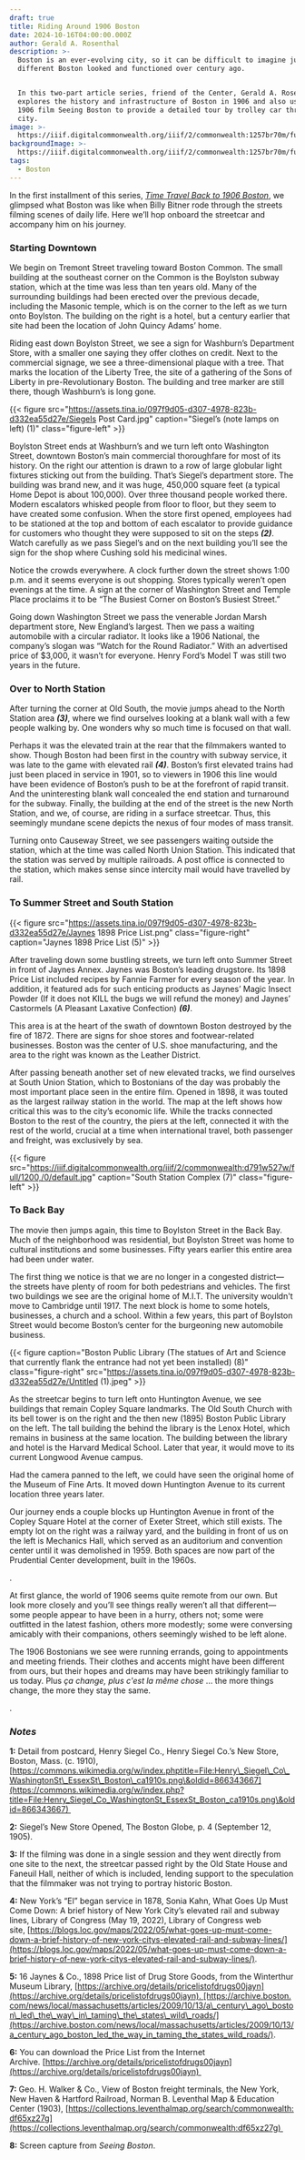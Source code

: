 ```yaml
---
draft: true
title: Riding Around 1906 Boston
date: 2024-10-16T04:00:00.000Z
author: Gerald A. Rosenthal
description: >-
  Boston is an ever-evolving city, so it can be difficult to imagine just how
  different Boston looked and functioned over century ago. 


  In this two-part article series, friend of the Center, Gerald A. Rosenthal,
  explores the history and infrastructure of Boston in 1906 and also uses the
  1906 film Seeing Boston to provide a detailed tour by trolley car through the
  city. 
image: >-
  https://iiif.digitalcommonwealth.org/iiif/2/commonwealth:1257br70m/full/1600,/0/default.jpg
backgroundImage: >-
  https://iiif.digitalcommonwealth.org/iiif/2/commonwealth:1257br70m/full/1600,/0/default.jpg
tags:
  - Boston
---
```


In the first installment of this series, *[Time Travel Back to 1906 Boston](https://www.leventhalmap.org/articles/time-travel-back-to-1906-boston/)*, we glimpsed what Boston was like when Billy Bitner rode through the streets filming scenes of daily life. Here we’ll hop onboard the streetcar and accompany him on his journey.

### Starting Downtown

We begin on Tremont Street traveling toward Boston Common. The small building at the southeast corner on the Common is the Boylston subway station, which at the time was less than ten years old. Many of the surrounding buildings had been erected over the previous decade, including the Masonic temple, which is on the corner to the left as we turn onto Boylston. The building on the right is a hotel, but a century earlier that site had been the location of John Quincy Adams’ home.

Riding east down Boylston Street, we see a sign for Washburn’s Department Store, with a smaller one saying they offer clothes on credit. Next to the commercial signage, we see a three-dimensional plaque with a tree. That marks the location of the Liberty Tree, the site of a gathering of the Sons of Liberty in pre-Revolutionary Boston. The building and tree marker are still there, though Washburn’s is long gone.

{{< figure src="https://assets.tina.io/097f9d05-d307-4978-823b-d332ea55d27e/Siegels Post Card.jpg" caption="Siegel’s (note lamps on left) (1)" class="figure-left" >}}

Boylston Street ends at Washburn’s and we turn left onto Washington Street, downtown Boston’s main commercial thoroughfare for most of its history. On the right our attention is drawn to a row of large globular light fixtures sticking out from the building. That’s Siegel’s department store. The building was brand new, and it was huge, 450,000 square feet (a typical Home Depot is about 100,000). Over three thousand people worked there. Modern escalators whisked people from floor to floor, but they seem to have created some confusion. When the store first opened, employees had to be stationed at the top and bottom of each escalator to provide guidance for customers who thought they were supposed to sit on the steps ***(2)***.  Watch carefully as we pass Siegel’s and on the next building you’ll see the sign for the shop where Cushing sold his medicinal wines.

Notice the crowds everywhere. A clock further down the street shows 1:00 p.m. and it seems everyone is out shopping. Stores typically weren’t open evenings at the time. A sign at the corner of Washington Street and Temple Place proclaims it to be “The Busiest Corner on Boston’s Busiest Street.”

Going down Washington Street we pass the venerable Jordan Marsh department store, New England’s largest. Then we pass a waiting automobile with a circular radiator. It looks like a 1906 National, the company’s slogan was “Watch for the Round Radiator.” With an advertised price of $3,000, it wasn’t for everyone. Henry Ford’s Model T was still two years in the future.

### Over to North Station

After turning the corner at Old South, the movie jumps ahead to the North Station area ***(3)***, where we find ourselves looking at a blank wall with a few people walking by. One wonders why so much time is focused on that wall.

Perhaps it was the elevated train at the rear that the filmmakers wanted to show. Though Boston had been first in the country with subway service, it was late to the game with elevated rail ***(4)***. Boston’s first elevated trains had just been placed in service in 1901, so to viewers in 1906 this line would have been evidence of Boston’s push to be at the forefront of rapid transit. And the uninteresting blank wall concealed the end station and turnaround for the subway. Finally, the building at the end of the street is the new North Station, and we, of course, are riding in a surface streetcar. Thus, this seemingly mundane scene depicts the nexus of four modes of mass transit.

Turning onto Causeway Street, we see passengers waiting outside the station, which at the time was called North Union Station. This indicated that the station was served by multiple railroads. A post office is connected to the station, which makes sense since intercity mail would have travelled by rail.

### To Summer Street and South Station

{{< figure src="https://assets.tina.io/097f9d05-d307-4978-823b-d332ea55d27e/Jaynes 1898 Price List.png" class="figure-right" caption="Jaynes 1898 Price List (5)" >}}

After traveling down some bustling streets, we turn left onto Summer Street in front of Jaynes Annex. Jaynes was Boston’s leading drugstore. Its 1898 Price List included recipes by Fannie Farmer for every season of the year. In addition, it featured ads for such enticing products as Jaynes’ Magic Insect Powder (If it does not KILL the bugs we will refund the money) and Jaynes’ Castormels (A Pleasant Laxative Confection) ***(6)***.

This area is at the heart of the swath of downtown Boston destroyed by the fire of 1872. There are signs for shoe stores and footwear-related businesses. Boston was the center of U.S. shoe manufacturing, and the area to the right was known as the Leather District.

After passing beneath another set of new elevated tracks, we find ourselves at South Union Station, which to Bostonians of the day was probably the most important place seen in the entire film. Opened in 1898, it was touted as the largest railway station in the world. The map at the left shows how critical this was to the city’s economic life. While the tracks connected Boston to the rest of the country, the piers at the left, connected it with the rest of the world, crucial at a time when international travel, both passenger and freight, was exclusively by sea.

{{< figure src="https://iiif.digitalcommonwealth.org/iiif/2/commonwealth:d791w527w/full/1200,/0/default.jpg" caption="South Station Complex (7)" class="figure-left" >}}

### To Back Bay

The movie then jumps again, this time to Boylston Street in the Back Bay. Much of the neighborhood was residential, but Boylston Street was home to cultural institutions and some businesses. Fifty years earlier this entire area had been under water.

The first thing we notice is that we are no longer in a congested district—the streets have plenty of room for both pedestrians and vehicles. The first two buildings we see are the original home of M.I.T. The university wouldn't move to Cambridge until 1917. The next block is home to some hotels, businesses, a church and a school. Within a few years, this part of Boylston Street would become Boston’s center for the burgeoning new automobile business.

{{< figure caption="Boston Public Library (The statues of Art and Science that currently flank the entrance had not yet been installed) (8)" class="figure-right" src="https://assets.tina.io/097f9d05-d307-4978-823b-d332ea55d27e/Untitled (1).jpeg" >}}

As the streetcar begins to turn left onto Huntington Avenue, we see buildings that remain Copley Square landmarks. The Old South Church with its bell tower is on the right and the then new (1895) Boston Public Library on the left. The tall building the behind the library is the Lenox Hotel, which remains in business at the same location. The building between the library and hotel is the Harvard Medical School. Later that year, it would move to its current Longwood Avenue campus.

Had the camera panned to the left, we could have seen the original home of the Museum of Fine Arts. It moved down Huntington Avenue to its current location three years later.

Our journey ends a couple blocks up Huntington Avenue in front of the Copley Square Hotel at the corner of Exeter Street, which still exists. The empty lot on the right was a railway yard, and the building in front of us on the left is Mechanics Hall, which served as an auditorium and convention center until it was demolished in 1959. Both spaces are now part of the Prudential Center development, built in the 1960s.

.

At first glance, the world of 1906 seems quite remote from our own. But look more closely and you’ll see things really weren’t all that different—some people appear to have been in a hurry, others not; some were outfitted in the latest fashion, others more modestly; some were conversing amicably with their companions, others seemingly wished to be left alone.

The 1906 Bostonians we see were running errands, going to appointments and meeting friends. Their clothes and accents might have been different from ours, but their hopes and dreams may have been strikingly familiar to us today. Plus *ça change, plus c'est la même chose* … the more things change, the more they stay the same.

.

### ***Notes***

**1:** Detail from postcard, Henry Siegel Co., Henry Siegel Co.’s New Store, Boston, Mass. (c. 1910),  [https://commons.wikimedia.org/w/index.phptitle=File:Henry\_Siegel\_Co\_WashingtonSt\_EssexSt\_Boston\_ca1910s.png\&oldid=866343667](https://commons.wikimedia.org/w/index.php?title=File:Henry_Siegel_Co_WashingtonSt_EssexSt_Boston_ca1910s.png\&oldid=866343667) 

**2:** Siegel’s New Store Opened, The Boston Globe, p. 4 (September 12, 1905).

**3:** If the filming was done in a single session and they went directly from one site to the next, the streetcar passed right by the Old State House and Faneuil Hall, neither of which is included, lending support to the speculation that the filmmaker was not trying to portray historic Boston. 

**4:** New York’s “El” began service in 1878, Sonia Kahn, What Goes Up Must Come Down: A brief history of New York City’s elevated rail and subway lines, Library of Congress (May 19, 2022), Library of Congress web site, [https://blogs.loc.gov/maps/2022/05/what-goes-up-must-come-down-a-brief-history-of-new-york-citys-elevated-rail-and-subway-lines/](https://blogs.loc.gov/maps/2022/05/what-goes-up-must-come-down-a-brief-history-of-new-york-citys-elevated-rail-and-subway-lines/).

**5:** 16 Jaynes & Co., 1898 Price list of Drug Store Goods, from the Winterthur Museum Library, [https://archive.org/details/pricelistofdrugs00jayn](https://archive.org/details/pricelistofdrugs00jayn). [https://archive.boston.com/news/local/massachusetts/articles/2009/10/13/a\_century\_ago\_boston\_led\_the\_way\_in\_taming\_the\_states\_wild\_roads/](https://archive.boston.com/news/local/massachusetts/articles/2009/10/13/a_century_ago_boston_led_the_way_in_taming_the_states_wild_roads/).

**6:** You can download the Price List from the Internet Archive. [https://archive.org/details/pricelistofdrugs00jayn](https://archive.org/details/pricelistofdrugs00jayn) 

**7:** Geo. H. Walker & Co., View of Boston freight terminals, the New York, New Haven & Hartford Railroad, Norman B. Leventhal Map & Education Center (1903), [https://collections.leventhalmap.org/search/commonwealth:df65xz27g](https://collections.leventhalmap.org/search/commonwealth:df65xz27g) 

**8:** Screen capture from *Seeing Boston*. 
